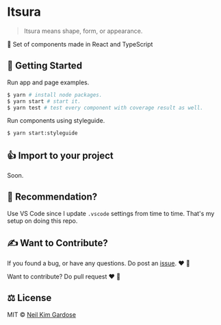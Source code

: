 # Itsura

> Itsura means shape, form, or appearance.

:haircut: Set of components made in React and TypeScript

## :page_with_curl: Getting Started

Run app and page examples.

```sh
$ yarn # install node packages.
$ yarn start # start it.
$ yarn test # test every component with coverage result as well.
```

Run components using styleguide.

```sh
$ yarn start:styleguide
```

## :+1: Import to your project

Soon.

## :thinking: Recommendation?

Use VS Code since I update `.vscode` settings from time to time. That's my
setup on doing this repo.

## :writing_hand: Want to Contribute?

If you found a bug, or have any questions.
Do post an [issue](https://github.com/nkpgardose/itsura/issues). :heart: :tada:

Want to contribute? Do pull request :heart: :bow:

## :balance_scale: License

MIT © [Neil Kim Gardose](https://github.com/nkpgardose)
